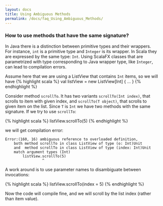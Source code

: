 ```yaml
---
layout: docs
title: Using Ambiguous Methods
permalink: /docs/faq_Using_Ambiguous_Methods/
---
```


### **How to use methods that have the same signature?**


In Java there is a distinction between primitive types and their wrappers. For instance, `int` is a primitive type and `Integer` is its wrapper. In Scala they are expressed by the same type: `Int`.  Using ScalaFX classes that are parametrized with type corresponding to Java wrapper type, like `Integer`, can lead to compilation errors.

Assume here that we are using a ListView that contains `Int` items, so we will have
{% highlight scala %}
val listView = new ListView[Int] { ... }
{% endhighlight %}

Consider method `scrollTo`. It has two variants `scrollTo(Int index)`, that scrolls to item with given index, and `scrollTo(T object)`, that scrolls to given item on the list. Since `T` is `Int` we have two methods with the same signature. If we try to use `scrollTo`:

{% highlight scala %}
listView.scrollTo(5)
{% endhighlight %}

we will get compilation error:
    
    Error:(160, 16) ambiguous reference to overloaded definition,
        both method scrollTo in class ListView of type (o: Int)Unit
        and  method scrollTo in class ListView of type (index: Int)Unit
        match argument types (Int)
            listView.scrollTo(5)
                     ^

A work around is to use parameter names to disambiguate between invocations:

{% highlight scala %}
listView.scrollTo(index = 5)
{% endhighlight %}

Now the code will compile fine, and we will scroll by the list index (rather than item value).
